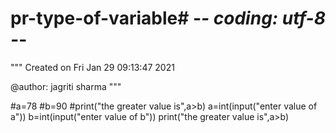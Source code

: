 # pr-type-of-variable# -*- coding: utf-8 -*-

"""
Created on Fri Jan 29 09:13:47 2021

@author: jagriti sharma
"""

#a=78
#b=90
#print("the greater value is",a>b)
a=int(input("enter value of a"))
b=int(input("enter value of b"))
print("the greater value is",a>b)
